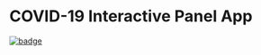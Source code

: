# COVID-19 Interactive Panel App

[![badge](https://img.shields.io/static/v1.svg?logo=Jupyter&label=Launch+App&message=AWS+us-west-2&color=green)](https://aws-uswest2-binder.pangeo.io/v2/gh/friedrichknuth/covid_dashboard/binder-app?urlpath=git-pull?repo=https://github.com/friedrichknuth/covid_dashboard/binder-app)